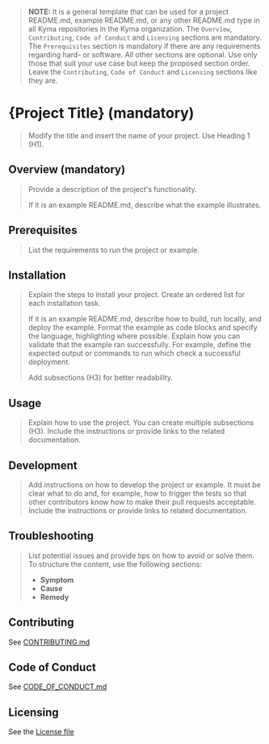 > **NOTE:** It is a general template that can be used for a project README.md, example README.md, or any other README.md type in all Kyma repositories in the Kyma organization. The `Overview`, `Contributing`, `Code of Conduct` and `Licensing` sections are mandatory. The `Prerequisites` section is mandatory if there are any requirements regarding hard- or software. All other sections are optional. Use only those that suit your use case but keep the proposed section order. Leave the `Contributing`, `Code of Conduct` and `Licensing` sections like they are.

# {Project Title} (mandatory)

> Modify the title and insert the name of your project. Use Heading 1 (H1).

## Overview (mandatory)

> Provide a description of the project's functionality.
>
> If it is an example README.md, describe what the example illustrates.

## Prerequisites

> List the requirements to run the project or example.

## Installation

> Explain the steps to install your project. Create an ordered list for each installation task.
>
> If it is an example README.md, describe how to build, run locally, and deploy the example. Format the example as code blocks and specify the language, highlighting where possible. Explain how you can validate that the example ran successfully. For example, define the expected output or commands to run which check a successful deployment.
>
> Add subsections (H3) for better readability.

## Usage

> Explain how to use the project. You can create multiple subsections (H3). Include the instructions or provide links to the related documentation.

## Development

> Add instructions on how to develop the project or example. It must be clear what to do and, for example, how to trigger the tests so that other contributors know how to make their pull requests acceptable. Include the instructions or provide links to related documentation.

## Troubleshooting

> List potential issues and provide tips on how to avoid or solve them. To structure the content, use the following sections:
>
> - **Symptom**
> - **Cause**
> - **Remedy**

## Contributing

See [CONTRIBUTING.md](CONTRIBUTING.md)

## Code of Conduct

See [CODE_OF_CONDUCT.md](CODE_OF_CONDUCT.md)

## Licensing

See the [License file](./LICENSE)
